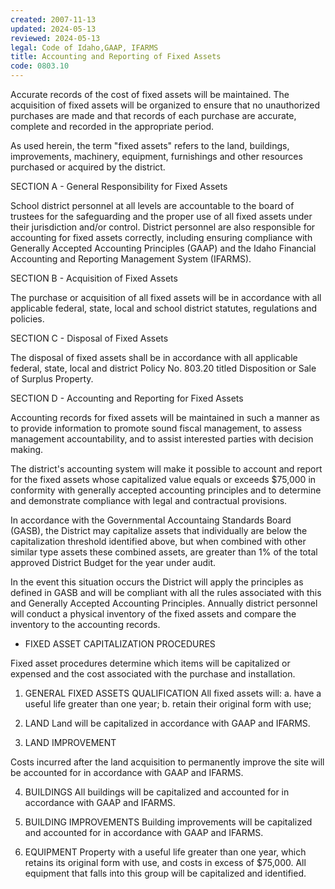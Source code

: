 ```yaml
---
created: 2007-11-13
updated: 2024-05-13
reviewed: 2024-05-13
legal: Code of Idaho,GAAP, IFARMS
title: Accounting and Reporting of Fixed Assets
code: 0803.10
---
```



Accurate records of the cost of fixed assets will be maintained. The acquisition of fixed assets will be organized to
ensure that no unauthorized purchases are made and that records of each purchase are accurate, complete and
recorded in the appropriate period.

As used herein, the term "fixed assets" refers to the land, buildings, improvements, machinery, equipment, furnishings
and other resources purchased or acquired by the district.

SECTION A - General Responsibility for Fixed Assets

School district personnel at all levels are accountable to the board of trustees for the safeguarding and the proper
use of all fixed assets under their jurisdiction and/or control. District personnel are also responsible for accounting
for fixed assets correctly, including ensuring compliance with Generally Accepted Accounting Principles (GAAP) and
the Idaho Financial Accounting and Reporting Management System (IFARMS).

SECTION B - Acquisition of Fixed Assets

The purchase or acquisition of all fixed assets will be in accordance with all applicable federal, state, local and school
district statutes, regulations and policies.

SECTION C - Disposal of Fixed Assets

The disposal of fixed assets shall be in accordance with all applicable federal, state, local and district Policy No.
803.20 titled Disposition or Sale of Surplus Property.

SECTION D - Accounting and Reporting for Fixed Assets

Accounting records for fixed assets will be maintained in such a manner as to provide information to promote sound
fiscal management, to assess management accountability, and to assist interested parties with decision making.

The district's accounting system will make it possible to account and report for the fixed assets whose capitalized
value equals or exceeds $75,000 in conformity with generally accepted accounting principles and to determine and
demonstrate compliance with legal and contractual provisions.

In accordance with the Governmental Accountaing Standards Board (GASB), the District may capitalize assets that
individually are below the capitalization threshold identified above, but when combined with other similar type assets
these combined assets, are greater than 1% of the total approved District Budget for the year under audit.

In the event this situation occurs the District will apply the principles as defined in GASB and will be compliant with
all the rules associated with this and Generally Accepted Accounting Principles. Annually district personnel will
conduct a physical inventory of the fixed assets and compare the inventory to the accounting records.


- FIXED ASSET CAPITALIZATION PROCEDURES


Fixed asset procedures determine which items will be capitalized or expensed and the cost associated with the
purchase and installation.


1. GENERAL FIXED ASSETS QUALIFICATION
All fixed assets will:
a. have a useful life greater than one year;
b. retain their original form with use;


2. LAND
Land will be capitalized in accordance with GAAP and IFARMS.


3. LAND IMPROVEMENT


Costs incurred after the land acquisition to permanently improve the site will be accounted for in
accordance with GAAP and IFARMS.


4. BUILDINGS
All buildings will be capitalized and accounted for in accordance with GAAP and IFARMS.


5. BUILDING IMPROVEMENTS
Building improvements will be capitalized and accounted for in accordance with GAAP and IFARMS.


6. EQUIPMENT
Property with a useful life greater than one year, which retains its original form with use, and costs in
excess of $75,000. All equipment that falls into this group will be capitalized and identified.

